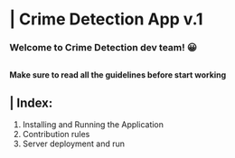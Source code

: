 # |  Crime Detection App v.1
###  Welcome to Crime Detection dev team!  😀  

##  


####  Make sure to read all the guidelines before start working


## | Index: 
1. Installing and Running the Application
2. Contribution rules
3. Server deployment and run
